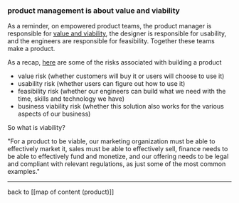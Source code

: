 ### product management is about value and viability

As a reminder, on empowered product teams, the product manager is responsible for [value and viability](https://svpg.com/value-and-viability/), the designer is responsible for usability, and the engineers are responsible for feasibility. Together these teams make a product.

As a recap, [here](https://svpg.com/four-big-risks/) are some of the risks associated with building a product

- value risk (whether customers will buy it or users will choose to use it)
- usability risk (whether users can figure out how to use it)
- feasibility risk (whether our engineers can build what we need with the time, skills and technology we have)
- business viability risk (whether this solution also works for the various aspects of our business)

So what is viability?

"For a product to be viable, our marketing organization must be able to effectively market it, sales must be able to effectively sell, finance needs to be able to effectively fund and monetize, and our offering needs to be legal and compliant with relevant regulations, as just some of the most common examples."

---

back to [[map of content (product)]]
